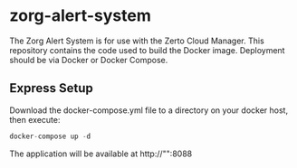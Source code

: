# zorg-alert-system

The Zorg Alert System is for use with the Zerto Cloud Manager. This repository contains the code used to build the Docker image. Deployment should be via Docker or Docker Compose.

## Express Setup

Download the docker-compose.yml file  to a directory on your docker host, then execute:

```python
docker-compose up -d
```

The application will be available at http://"<Your Docker Host IP>":8088
